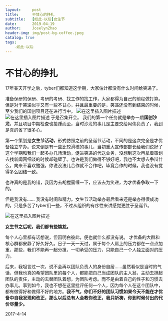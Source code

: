 ```yaml
---
layout:     post
title:      不甘心的挣扎
subtitle:   [如此·以后]女生节
date:       2019-04-19
author:     JoselynZhao
header-img: img/post-bg-coffee.jpeg
catalog: true
tags:
    -如此·以后
---
```


# 不甘心的挣扎
17年春天开学之后，tyber们都知道这学期，大家估计都没有什么时间给笑递了。

准备保研的保研、考研的考研、找工作的找工作，大家都得为自己的前程做打算。但是对于笑递似乎又有一些不甘心，并且最重要的是，笑递还没有到结束的时候，至少我们的国创项目还在进行当中。
![在这里插入图片描述](https://img-blog.csdnimg.cn/20190419125838871.png?x-oss-process=image/watermark,type_ZmFuZ3poZW5naGVpdGk,shadow_10,text_aHR0cHM6Ly9ibG9nLmNzZG4ubmV0L05HVWV2ZXIxNQ==,size_16,color_FFFFFF,t_70)
![在这里插入图片描述](https://img-blog.csdnimg.cn/20190419125845659.png?x-oss-process=image/watermark,type_ZmFuZ3poZW5naGVpdGk,shadow_10,text_aHR0cHM6Ly9ibG9nLmNzZG4ubmV0L05HVWV2ZXIxNQ==,size_16,color_FFFFFF,t_70)
于是召集开会。
我们的第一个任务就是举办一期**国创沙龙**，并且项目中期检查也接踵而至，当时沙龙的事儿是主要交给阿伟负责了，我到是真的省了很多心。

第一个策划是**女生节活动**，形式仿照之前的圣诞节活动，不同的是这次完全是才优备独立举办。说来倒是有一些比较滑稽的事儿，当初重大宣传部部长给我们说好了这个学期和我们一起多办几场活动，促进笑递的代送业务，没想到这次再拿着策划去找新闻网细谈的时候却碰壁了。也许是我们做得不够好吧，我也不太想去争辩什么，向来不喜欢勉强，你说没法儿合作就不合作吧，毕竟合作的时候，我也没有觉得多么团结一致。

也许真的是我的错，我因为去胡搅蛮缠一下，应该去为笑递，为才优备争取一下的。

但是我没有…… 我没有时间和精力。女生节活动举办最后看来还是举办得很成功的，只是多苦了tyber们一些，不过从组织的有序性来讲感觉更胜于圣诞节。

![在这里插入图片描述](https://img-blog.csdnimg.cn/20190419125924303.png?x-oss-process=image/watermark,type_ZmFuZ3poZW5naGVpdGk,shadow_10,text_aHR0cHM6Ly9ibG9nLmNzZG4ubmV0L05HVWV2ZXIxNQ==,size_16,color_FFFFFF,t_70)

**女生节之后呢，我们都有些尴尬。**

每个人心里都有话想说，但因明白彼此，便也就什么都没有说。
才优备的大群和核心群都安静了好久好久。日子一天一天过，属于每个人肩上的压力都在一点点加重，那些，我们不能再一起分担，一切承受的压力，只能自己一个人独立面对的压力。

后来，我坦言过一次，说不会再以团队负责人的身份自居……虽然看似是当时的气话，但我也真的希望团队里的每个人，都能把自己当成团队的主人翁，主动去担起团队的责任，主动的去替团队着想，为团队考虑。而不是由着自己的性子和习惯去办事儿。事到如今，我也不想在这里批评任何一个人，因为每个人在这个团队中，都有做得好和做得不好的地方。**我不气，你们不好的团队习惯如果今天不能在才优备中自我发现和改正，那么以后总有人会教你改正，我只祈祷，你到时候付出的代价尽量少。**

2017-4-14

